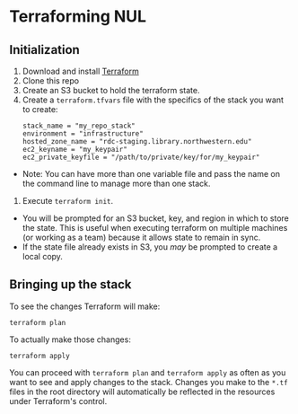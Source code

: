 # Terraforming NUL

## Initialization

1. Download and install [Terraform](https://www.terraform.io/downloads.html)
1. Clone this repo
1. Create an S3 bucket to hold the terraform state.
1. Create a `terraform.tfvars` file with the specifics of the stack you want to create:
    ```
    stack_name = "my_repo_stack"
    environment = "infrastructure"
    hosted_zone_name = "rdc-staging.library.northwestern.edu"
    ec2_keyname = "my_keypair"
    ec2_private_keyfile = "/path/to/private/key/for/my_keypair"
    ```
  * Note: You can have more than one variable file and pass the name on the command line to manage more than one stack.
1. Execute `terraform init`.
  * You will be prompted for an S3 bucket, key, and region in which to store the state. This is useful when
    executing terraform on multiple machines (or working as a team) because it allows state to remain in sync.
  * If the state file already exists in S3, you _may_ be prompted to create a local copy.

## Bringing up the stack

To see the changes Terraform will make:

    terraform plan

To actually make those changes:

    terraform apply

You can proceed with `terraform plan` and `terraform apply` as often as you want to see and apply changes to the
stack. Changes you make to the `*.tf` files in the root directory will automatically be reflected in the resources
under Terraform's control.

